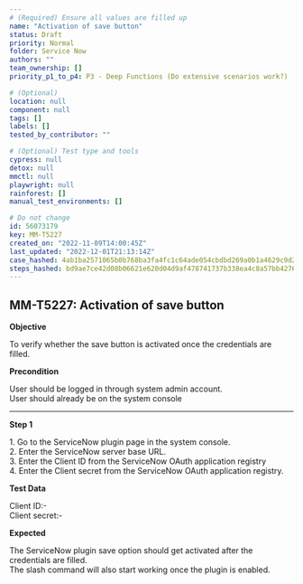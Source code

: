```yaml
---
# (Required) Ensure all values are filled up
name: "Activation of save button"
status: Draft
priority: Normal
folder: Service Now
authors: ""
team_ownership: []
priority_p1_to_p4: P3 - Deep Functions (Do extensive scenarios work?)

# (Optional)
location: null
component: null
tags: []
labels: []
tested_by_contributor: ""

# (Optional) Test type and tools
cypress: null
detox: null
mmctl: null
playwright: null
rainforest: []
manual_test_environments: []

# Do not change
id: 56073179
key: MM-T5227
created_on: "2022-11-09T14:00:45Z"
last_updated: "2022-12-01T21:13:14Z"
case_hashed: 4ab1ba2571065b0b768ba3fa4fc1c64ade054cbdbd269a0b1a4629c9d2615226507e5b1b1e6e17548a0c370c64259bfa
steps_hashed: bd9ae7ce42d08b06621e620d04d9af478741737b338ea4c8a57bb427633b7095a1728a83f12b537c286d3758ed3e2a3d
---
```


<!-- (Auto-generated) Based on frontmatter's "key" and "name" -->

## MM-T5227: Activation of save button

**Objective**

To verify whether the save button is activated once the credentials are filled.

**Precondition**

User should be logged in through system admin account.\
User should already be on the system console

---

**Step 1**

1\. Go to the ServiceNow plugin page in the system console.\
2\. Enter the ServiceNow server base URL.\
3\. Enter the Client ID from the ServiceNow OAuth application registry\
4\. Enter the Client secret from the ServiceNow OAuth application registry.

**Test Data**

Client ID:-\
Client secret:-

**Expected**

The ServiceNow plugin save option should get activated after the credentials are filled.\
The slash command will also start working once the plugin is enabled.

